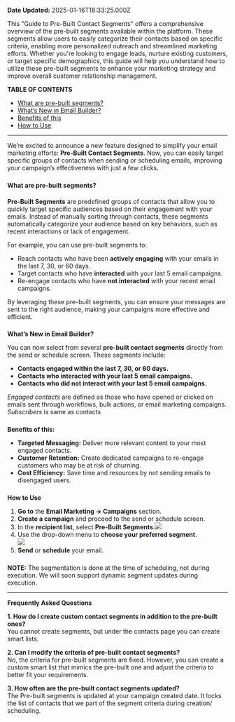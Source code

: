 **Date Updated:** 2025-01-16T18:33:25.000Z

This "Guide to Pre-Built Contact Segments" offers a comprehensive overview of the pre-built segments available within the platform. These segments allow users to easily categorize their contacts based on specific criteria, enabling more personalized outreach and streamlined marketing efforts. Whether you're looking to engage leads, nurture existing customers, or target specific demographics, this guide will help you understand how to utilize these pre-built segments to enhance your marketing strategy and improve overall customer relationship management.

  
**TABLE OF CONTENTS**

* [What are pre-built segments?](#What-are-pre-built-segments?)
* [What’s New in Email Builder?](#What%E2%80%99s-New-in-Email-Builder?)
* [Benefits of this](#Benefits-of-this%3A)
* [How to Use](#How-to-Use)

---
  
  
We’re excited to announce a new feature designed to simplify your email marketing efforts: **Pre-Built Contact Segments**. Now, you can easily target specific groups of contacts when sending or scheduling emails, improving your campaign’s effectiveness with just a few clicks.

###   
**What are pre-built segments?**

####   
**Pre-Built Segments** are predefined groups of contacts that allow you to quickly target specific audiences based on their engagement with your emails. Instead of manually sorting through contacts, these segments automatically categorize your audience based on key behaviors, such as recent interactions or lack of engagement.

For example, you can use pre-built segments to:

* Reach contacts who have been **actively engaging** with your emails in the last 7, 30, or 60 days.
* Target contacts who have **interacted** with your last 5 email campaigns.
* Re-engage contacts who have **not interacted** with your recent email campaigns.

By leveraging these pre-built segments, you can ensure your messages are sent to the right audience, making your campaigns more effective and efficient.

###   
**What’s New in Email Builder?**

You can now select from several **pre-built contact segments** directly from the send or schedule screen. These segments include:

* **Contacts engaged within the last 7, 30, or 60 days.**
* **Contacts who interacted with your last 5 email campaigns.**
* **Contacts who did not interact with your last 5 email campaigns.**

_Engaged contacts_ are defined as those who have opened or clicked on emails sent through workflows, bulk actions, or email marketing campaigns.  
_Subscribers_ is same as contacts

###   
**Benefits of this:**

* **Targeted Messaging:** Deliver more relevant content to your most engaged contacts.
* **Customer Retention:** Create dedicated campaigns to re-engage customers who may be at risk of churning.
* **Cost Efficiency:** Save time and resources by not sending emails to disengaged users.

###   
**How to Use**

1. **Go to** the **Email Marketing → Campaigns** section.
2. **Create a campaign** and proceed to the send or schedule screen.
3. In the **recipient list**, select **Pre-Built Segments**.![](https://s3.amazonaws.com/cdn.freshdesk.com/data/helpdesk/attachments/production/155035864636/original/hQlSjU6LcgMUR9kvjg0oOMFNq3QJu9F_3Q.jpg?1730479585)
4. Use the drop-down menu to **choose your preferred segment**.  
![](https://s3.amazonaws.com/cdn.freshdesk.com/data/helpdesk/attachments/production/155035864674/original/9dz94gLkaUIyIshcGSE1TQCMqttX6BngnA.jpg?1730479621)
5. **Send** or **schedule** your email.

###   

  
**NOTE:** The segmentation is done at the time of scheduling, not during execution. We will soon support dynamic segment updates during execution.
  
  
---

**Frequently Asked Questions**
  
  
**1\. How do I create custom contact segments in addition to the pre-built ones?**  
You cannot create segments, but under the contacts page you can create smart lists.

**2\. Can I modify the criteria of pre-built contact segments?**  
No, the criteria for pre-built segments are fixed. However, you can create a custom smart list that mimics the pre-built one and adjust the criteria to better fit your requirements.

**3\. How often are the pre-built contact segments updated?**  
The Pre-built segments is updated at your campaign created date. It locks the list of contacts that we part of the segment criteria during creation/ scheduling. 
  
  